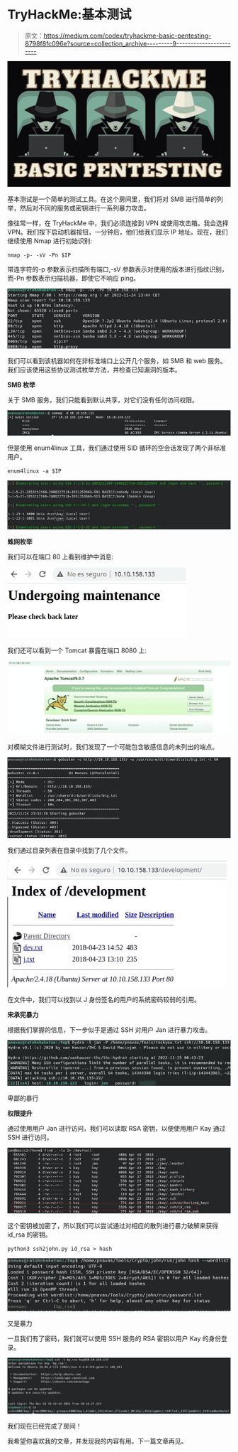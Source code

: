 # TryHackMe:基本测试

> 原文：<https://medium.com/codex/tryhackme-basic-pentesting-8798f8fc096e?source=collection_archive---------9----------------------->

![](img/dbe122f4b5ade1c66419dbbe4e8d2566.png)

基本测试是一个简单的测试工具。在这个房间里，我们将对 SMB 进行简单的列举，然后对不同的服务或密钥进行一系列暴力攻击。

像往常一样，在 TryHackMe 中，我们必须连接到 VPN 或使用攻击箱。我会选择 VPN。我们按下启动机器按钮，一分钟后，他们给我们显示 IP 地址。现在，我们继续使用 Nmap 进行初始识别:

```
nmap -p- -sV -Pn $IP
```

带连字符的-p 参数表示扫描所有端口,-sV 参数表示对使用的版本进行指纹识别，而-Pn 参数表示扫描机器，即使它不响应 ping。

![](img/378fb25c763d7aebe6013a08178973df.png)

我们可以看到该机器如何在非标准端口上公开几个服务，如 SMB 和 web 服务。我们应该使用这些协议测试枚举方法，并检查已知漏洞的版本。

**SMB 枚举**

关于 SMB 服务，我们只能看到默认共享，对它们没有任何访问权限。

![](img/b57738e43244307e6e124e05857c51ca.png)

但是使用 enum4linux 工具，我们通过使用 SID 循环的空会话发现了两个非标准用户。

```
enum4linux -a $IP
```

![](img/69d6206e327eed1c440a9591e2e0cb20.png)

**蛛网枚举**

我们可以在端口 80 上看到维护中消息:

![](img/de60233bb89744d6e1071c62e5c6929d.png)

我们还可以看到一个 Tomcat 暴露在端口 8080 上:

![](img/8224748c30b04d0b10346cdf1539ab1c.png)

对模糊文件进行测试时，我们发现了一个可能包含敏感信息的未列出的端点。

![](img/145e2e8814025c27ea2a6376ffa86c3d.png)

我们通过目录列表在目录中找到了几个文件。

![](img/ff6ede26ea2afdb002d13c85f14af87e.png)

在文件中，我们可以找到以 J 身份签名的用户的系统密码较弱的引用。

**宋承宪暴力**

根据我们掌握的信息，下一步似乎是通过 SSH 对用户 Jan 进行暴力攻击。

![](img/3c410c9a99c034de869c381713b8a351.png)

卑鄙的暴行

**权限提升**

通过使用用户 Jan 进行访问，我们可以读取 RSA 密钥，以便使用用户 Kay 通过 SSH 进行访问。

![](img/43a8984b080f8954eff83b3a4a2828c0.png)

这个密钥被加密了，所以我们可以尝试通过对相应的散列进行暴力破解来获得 id_rsa 的密钥。

```
python3 ssh2john.py id_rsa > hash
```

![](img/2371d817a6a56fc4a9a9222c369b544c.png)

又是暴力

一旦我们有了密码，我们就可以使用 SSH 服务的 RSA 密钥以用户 Kay 的身份登录。

![](img/53c0bf5004053a03f881be669376c3e3.png)

我们现在已经完成了房间！

我希望你喜欢我的文章，并发现我的内容有用。下一篇文章再见。